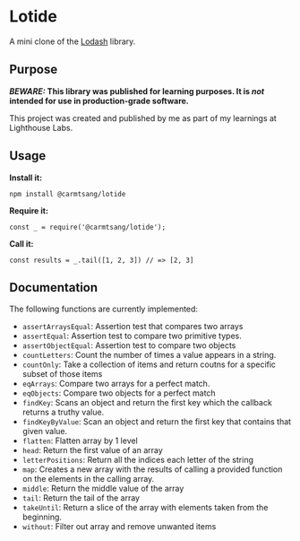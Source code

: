 # Lotide

A mini clone of the [Lodash](https://lodash.com) library.

## Purpose

**_BEWARE:_ This library was published for learning purposes. It is _not_ intended for use in production-grade software.**

This project was created and published by me as part of my learnings at Lighthouse Labs. 

## Usage

**Install it:**

`npm install @carmtsang/lotide`

**Require it:**

`const _ = require('@carmtsang/lotide');`

**Call it:**

`const results = _.tail([1, 2, 3]) // => [2, 3]`

## Documentation

The following functions are currently implemented:

* `assertArraysEqual`: Assertion test that compares two arrays
* `assertEqual`: Assertion test to compare two primitive types.
* `assertObjectEqual`: Assertion test to compare two objects
* `countLetters`: Count the number of times a value appears in a string.
* `countOnly`: Take a collection of items and return coutns for a specific subset of those items
* `eqArrays`: Compare two arrays for a perfect match.
* `eqObjects`: Compare two objects for a perfect match
* `findKey`: Scans an object and return the first key which the callback returns a truthy value.
* `findKeyByValue`: Scan an object and return the first key that contains that given value.
* `flatten`: Flatten array by 1 level
* `head`: Return the first value of an array
* `letterPositions`: Return all the indices each letter of the string
* `map`: Creates a new array with the results of calling a provided function on the elements in the calling array.
* `middle`: Return the middle value of the array
* `tail`: Return the tail of the array
* `takeUntil`: Return a slice of the array with elements taken from the beginning.
* `without`: Filter out array and remove unwanted items